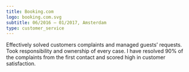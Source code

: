 ```yaml
---
title: Booking.com
logo: booking.com.svg
subtitle: 06/2016 – 01/2017, Amsterdam
type: customer_service
---
```

Effectively solved customers complaints and managed guests’ requests.
Took responsibility and ownership of every case. I have resolved 90% of the complaints from the first contact and scored high in customer satisfaction.

